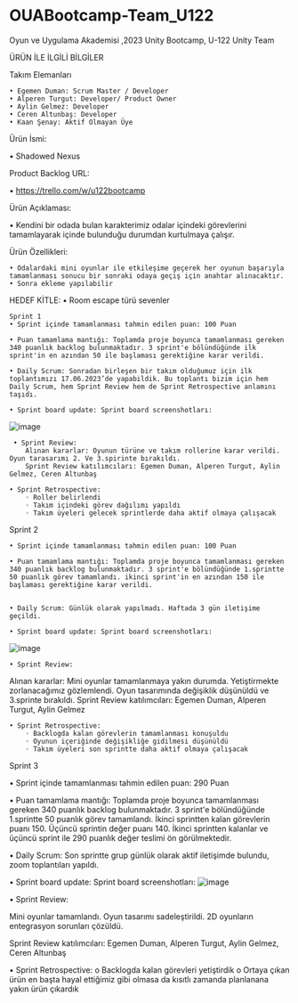 # OUABootcamp-Team_U122
Oyun ve Uygulama Akademisi ,2023 Unity Bootcamp, U-122 Unity Team

ÜRÜN İLE İLGİLİ BİLGİLER

Takım Elemanları

    • Egemen Duman: Scrum Master / Developer
    • Alperen Turgut: Developer/ Product Owner
    • Aylin Gelmez: Developer
    • Ceren Altunbaş: Developer
    • Kaan Şenay: Aktif Olmayan Üye


    
Ürün İsmi:

• Shadowed Nexus



Product Backlog URL:

• https://trello.com/w/u122bootcamp





Ürün Açıklaması:

• Kendini bir odada bulan karakterimiz odalar içindeki görevlerini tamamlayarak içinde bulunduğu durumdan kurtulmaya çalışır.




Ürün Özellikleri:

    • Odalardaki mini oyunlar ile etkileşime geçerek her oyunun başarıyla tamamlanması sonucu bir sonraki odaya geçiş için anahtar alınacaktır.
    • Sonra ekleme yapılabilir

    
HEDEF KİTLE:
    • Room escape türü sevenler


    Sprint 1
    • Sprint içinde tamamlanması tahmin edilen puan: 100 Puan
    
    • Puan tamamlama mantığı: Toplamda proje boyunca tamamlanması gereken 340 puanlık backlog bulunmaktadır. 3 sprint'e bölündüğünde ilk sprint'in en azından 50 ile başlaması gerektiğine karar verildi.
    
    • Daily Scrum: Sonradan birleşen bir takım olduğumuz için ilk toplantımızı 17.06.2023’de yapabildik. Bu toplantı bizim için hem Daily Scrum, hem Sprint Review hem de Sprint Retrospective anlamını taşıdı.
    
    • Sprint board update: Sprint board screenshotları:
   
![image](https://github.com/Aylin5gelmez/OUABootcamp-Team_U122/assets/113698406/3257bb7f-3193-4269-94f1-40bb222327e3)


     • Sprint Review: 
        Alınan kararlar: Oyunun türüne ve takım rollerine karar verildi. Oyun tarasarımı 2. Ve 3.spirinte bırakıldı. 
        Sprint Review katılımcıları: Egemen Duman, Alperen Turgut, Aylin Gelmez, Ceren Altunbaş
   
    • Sprint Retrospective:
        ◦ Roller belirlendi
        ◦ Takım içindeki görev dağılımı yapıldı
        ◦ Takım üyeleri gelecek sprintlerde daha aktif olmaya çalışacak

Sprint 2


    • Sprint içinde tamamlanması tahmin edilen puan: 100 Puan
    
    • Puan tamamlama mantığı: Toplamda proje boyunca tamamlanması gereken 340 puanlık backlog bulunmaktadır. 3 sprint'e bölündüğünde 1.sprintte 50 puanlık görev tamamlandı. ikinci sprint'in en azından 150 ile başlaması gerektiğine karar verildi.

    
    • Daily Scrum: Günlük olarak yapılmadı. Haftada 3 gün iletişime geçildi.
    
    • Sprint board update: Sprint board screenshotları:
![image](https://github.com/Aylin5gelmez/OUABootcamp-Team_U122/assets/113698406/e9f3dbf6-0880-4503-bb5a-186e599e61d5)

    • Sprint Review: 
    
Alınan kararlar: Mini oyunlar tamamlanmaya yakın durumda. Yetiştirmekte zorlanacağımız gözlemlendi. Oyun tasarımında değişiklik düşünüldü ve 3.sprinte bırakıldı. 
Sprint Review katılımcıları: Egemen Duman, Alperen Turgut, Aylin Gelmez
  
    • Sprint Retrospective:
        ◦ Backlogda kalan görevlerin tamamlanması konuşuldu
        ◦ Oyunun içeriğinde değişikliğe gidilmesi düşünüldü
        ◦ Takım üyeleri son sprintte daha aktif olmaya çalışacak
        
Sprint 3

•	Sprint içinde tamamlanması tahmin edilen puan: 290 Puan

•	Puan tamamlama mantığı: Toplamda proje boyunca tamamlanması gereken 340 puanlık backlog bulunmaktadır. 3 sprint'e bölündüğünde 1.sprintte 50 puanlık görev tamamlandı. İkinci sprintten kalan görevlerin puanı 150. Üçüncü sprintin değer puanı 140. İkinci sprintten kalanlar ve üçüncü sprint ile 290 puanlık değer teslimi ön görülmektedir. 

•	Daily Scrum: Son sprintte grup günlük olarak aktif iletişimde bulundu, zoom toplantıları yapıldı.

•	Sprint board update: Sprint board screenshotları:
![image](https://github.com/Aylin5gelmez/OUABootcamp-Team_U122/assets/113698406/6e9c11d7-46b3-42f7-85f0-5f3e7d56a2bd)


•	Sprint Review: 

Mini oyunlar tamamlandı. Oyun tasarımı sadeleştirildi. 2D oyunların entegrasyon sorunları çözüldü. 

Sprint Review katılımcıları: Egemen Duman, Alperen Turgut, Aylin Gelmez, Ceren Altunbaş

•	Sprint Retrospective:
o	Backlogda kalan görevleri yetiştirdik
o	Ortaya çıkan ürün en başta hayal ettiğimiz gibi olmasa da kısıtlı zamanda planlanana yakın ürün çıkardık
